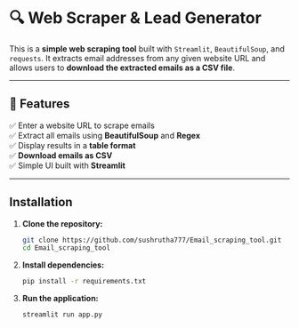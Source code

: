 # 🔍 Web Scraper & Lead Generator  

This is a **simple web scraping tool** built with `Streamlit`, `BeautifulSoup`, and `requests`. It extracts email addresses from any given website URL and allows users to **download the extracted emails as a CSV file**.  

---

## 🚀 Features  

✅ Enter a website URL to scrape emails  
✅ Extract all emails using **BeautifulSoup** and **Regex**  
✅ Display results in a **table format**  
✅ **Download emails as CSV**  
✅ Simple UI built with **Streamlit**  

---
## Installation
1. **Clone the repository:**
   ```bash
   git clone https://github.com/sushrutha777/Email_scraping_tool.git
   cd Email_scraping_tool
2. **Install dependencies:**
   ```bash
   pip install -r requirements.txt 
3. **Run the application:**
   ```bash
   streamlit run app.py
